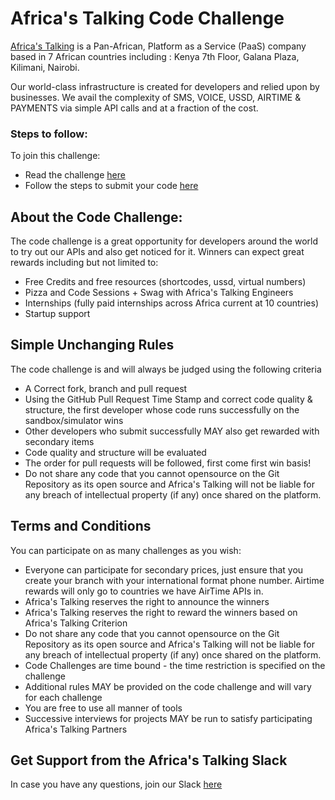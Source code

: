 # Africa's Talking Code Challenge  
[Africa's Talking](https://africastalking.com/) is a Pan-African, Platform as a Service (PaaS) company based in 7 African countries including : Kenya 7th Floor, Galana Plaza, Kilimani, Nairobi.

Our world-class infrastructure is created for developers and relied upon by businesses. We avail the complexity of SMS, VOICE, USSD, AIRTIME & PAYMENTS via simple API calls and at a fraction of the cost.

### Steps to follow:
To join this challenge:
  - Read the challenge [here](http://atdevoutreach.viewdocs.io/RailsGirlsCodeChallenge/RailsGirlsCodeChallenge/)
  - Follow the steps to submit your code [here](http://atdevoutreach.viewdocs.io/RailsGirlsCodeChallenge/RailsGirlsCodeChallengeSteps/)

## About the Code Challenge:
The code challenge is a great opportunity for developers around the world to try out our APIs and also get noticed for it.
Winners can expect great rewards including but not limited to:
  - Free Credits and free resources (shortcodes, ussd, virtual numbers)
  - Pizza and Code Sessions + Swag with Africa's Talking Engineers
  - Internships (fully paid internships across Africa current at 10 countries)
  - Startup support

## Simple Unchanging Rules
The code challenge is and will always be judged using the following criteria
  - A Correct fork, branch and pull request
  - Using the GitHub Pull Request Time Stamp and correct code quality & structure, the first developer whose code runs successfully on the sandbox/simulator wins
  - Other developers who submit successfully MAY also get rewarded with secondary items
  - Code quality and structure will be evaluated
  - The order for pull requests will be followed, first come first win basis!
  - Do not share any code that you cannot opensource on the Git Repository as its open source and Africa's Talking will not be liable for any breach of intellectual property (if any) once shared on the platform.

## Terms and Conditions
You can participate on as many challenges as you wish:
  - Everyone can participate for secondary prices, just ensure that you create your branch with your international format phone number. Airtime rewards will only go to countries we have AirTime APIs in.
  - Africa's Talking reserves the right to announce the winners
  - Africa's Talking reserves the right to reward the winners based on Africa's Talking Criterion
  - Do not share any code that you cannot opensource on the Git Repository as its open source and Africa's Talking will not be liable for any breach of intellectual property (if any) once shared on the platform.
  - Code Challenges are time bound - the time restriction is specified on the challenge
  - Additional rules MAY be provided on the code challenge and will vary for each challenge
  - You are free to use all manner of tools
  - Successive interviews for projects MAY be run to satisfy participating Africa's Talking Partners

## Get Support from the Africa's Talking Slack
In case you have any questions, join our Slack [here](https://slackin-africastalking.now.sh/)
